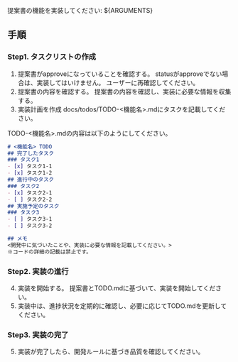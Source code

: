 
提案書の機能を実装してください: ${ARGUMENTS}

## 手順

### Step1. タスクリストの作成
1. 提案書がapproveになっていることを確認する。
   statusがapproveでない場合は、実装してはいけません。
   ユーザーに再確認してください。
2. 提案書の内容を確認する。
   提案書の内容を確認し、実装に必要な情報を収集する。
3. 実装計画を作成
   docs/todos/TODO-<機能名>.mdにタスクを記載してください。
   
TODO-<機能名>.mdの内容は以下のようにしてください。

```markdown
# <機能名> TODO
## 完了したタスク
### タスク1
- [x] タスク1-1
- [x] タスク1-2
## 進行中のタスク
### タスク2
- [x] タスク2-1
- [ ] タスク2-2
## 実施予定のタスク
### タスク3
- [ ] タスク3-1
- [ ] タスク3-2

## メモ
<開発中に気づいたことや、実装に必要な情報を記載してください。>
※コードの詳細の記載は禁止です。
```

   
### Step2. 実装の進行
4. 実装を開始する。
   提案書とTODO.mdに基づいて、実装を開始してください。
5. 実装中は、進捗状況を定期的に確認し、必要に応じてTODO.mdを更新してください。

### Step3. 実装の完了
5. 実装が完了したら、開発ルールに基づき品質を確認してください。